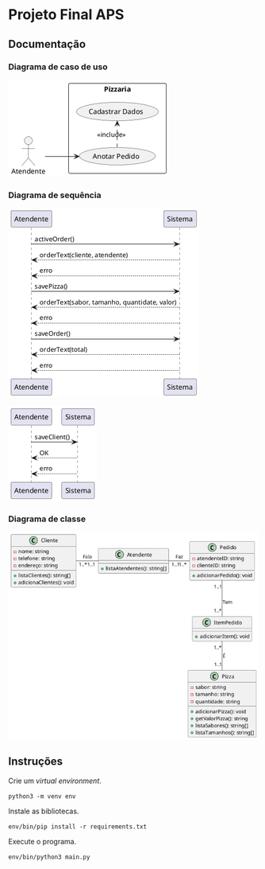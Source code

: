 # Projeto Final APS

## Documentação

### Diagrama de caso de uso

![Diagrama de caso de uso](./docs/diagrama-de-caso-de-uso.png)

### Diagrama de sequência

![Diagrama de sequência](./docs/diagrama-de-sequencia-1.png)

![Diagrama de sequência](./docs/diagrama-de-sequencia-2.png)

### Diagrama de classe

![Diagrama de classe](./docs/diagrama-de-classe.png)

## Instruções

Crie um *virtual environment*.

```
python3 -m venv env
```

Instale as bibliotecas.

```
env/bin/pip install -r requirements.txt
```

Execute o programa.

```
env/bin/python3 main.py
```
